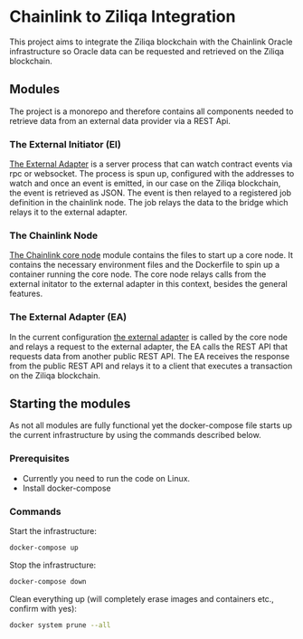 # Chainlink to Ziliqa Integration

This project aims to integrate the Ziliqa blockchain with the Chainlink Oracle infrastructure so Oracle data can be requested and retrieved on the Ziliqa blockchain.

## Modules

The project is a monorepo and therefore contains all components needed to retrieve data from an external data provider via a REST Api.

### The External Initiator (EI)

[The External Adapter](external-adapter-chainlink/README.md) is a server process that can watch contract events via rpc or websocket. The process is spun up, configured with the addresses to watch and once an event is emitted, in our case on the Ziliqa blockchain, the event is retrieved as JSON. The event is then relayed to a registered job definition in the chainlink node. The job relays the data to the bridge which relays it to the external adapter.

### The Chainlink Node

[The Chainlink core node](chainlink-node/README.md) module contains the files to start up a core node. It contains the necessary environment files and the Dockerfile to spin up a container running the core node. 
The core node relays calls from the external initator to the external adapter in this context, besides the general features.

### The External Adapter (EA)

In the current configuration [the external adapter](external-adapter/README.md) is called by the core node and relays a request to the external adapter, the EA calls the REST API that requests data from another public REST API.
The EA receives the response from the public REST API and relays it to a client that executes a transaction on the Ziliqa blockchain.

## Starting the modules

As not all modules are fully functional yet the docker-compose file starts up the current infrastructure by using the commands described below.

### Prerequisites

- Currently you need to run the code on Linux.
- Install docker-compose

### Commands

Start the infrastructure:
```bash
docker-compose up
```
Stop the infrastructure:
```bash
docker-compose down
```
Clean everything up (will completely erase images and containers etc., confirm with yes):
```bash
docker system prune --all
```
